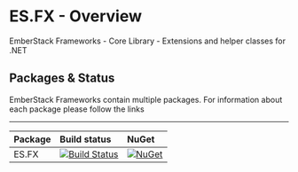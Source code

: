 # ES.FX - Overview
EmberStack Frameworks - Core Library - Extensions and helper classes for .NET

## Packages & Status
EmberStack Frameworks contain multiple packages. For information about each package please follow the links

---
Package  | Build status | NuGet 
-------- | :------------ | :------------ 
ES.FX | [![Build Status](https://dev.azure.com/emberstack/OpenSource/_apis/build/status/ES.FX?branchName=master)](https://dev.azure.com/emberstack/OpenSource/_build/latest?definitionId=3&branchName=master) |  [![NuGet](https://img.shields.io/nuget/v/ES.FX.svg)](https://www.nuget.org/packages/ES.FX)
